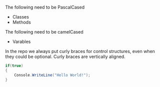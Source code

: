 The following need to be PascalCased
- Classes
- Methods

The following need to be camelCased
- Varables

In the repo we always put curly braces for control
structures, even when they could be optional. Curly 
braces are vertically aligned.
```csharp
if(true) 
{
    Console.WriteLine("Hello World!");
}
```